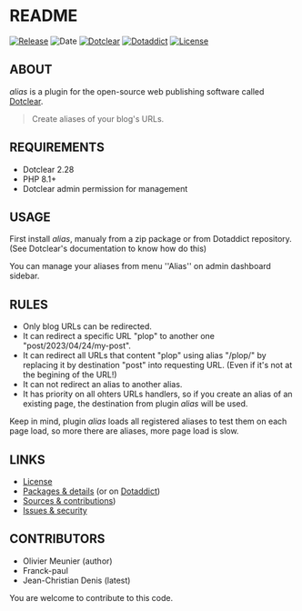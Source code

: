 # README


[![Release](https://img.shields.io/github/v/release/jcdenis/alias?color=lightblue)](https://github.com/JcDenis/alias/releases)
![Date](https://img.shields.io/github/release-date/jcdenis/alias?color=red)
[![Dotclear](https://img.shields.io/badge/dotclear-v2.33-137bbb.svg)](https://fr.dotclear.org/download)
[![Dotaddict](https://img.shields.io/badge/dotaddict-official-9ac123.svg)](https://plugins.dotaddict.org/dc2/details/alias)
[![License](https://img.shields.io/github/license/jcdenis/alias?color=white)](https://github.com/JcDenis/alias/blob/master/LICENSE)

## ABOUT

_alias_ is a plugin for the open-source web publishing software called [Dotclear](https://www.dotclear.org).

> Create aliases of your blog's URLs.

## REQUIREMENTS

* Dotclear 2.28
* PHP 8.1+
* Dotclear admin permission for management

## USAGE

First install _alias_, manualy from a zip package or from 
Dotaddict repository. (See Dotclear's documentation to know how do this)

You can manage your aliases from menu ''Alias'' on admin dashboard sidebar.

## RULES

* Only blog URLs can be redirected.
* It can redirect a specific URL "plop" to another one "post/2023/04/24/my-post".
* It can redirect all URLs that content "plop" using alias "/plop/" by replacing it by destination "post" into requesting URL. (Even if it's not at the begining of the URL!)
* It can not redirect an alias to another alias. 
* It has priority on all ohters URLs handlers, so if you create an alias of an existing page, the destination from plugin _alias_ will be used.

Keep in mind, plugin _alias_ loads all registered aliases to test them on each page load, 
so more there are aliases, more page load is slow.

## LINKS

* [License](https://github.com/JcDenis/alias/blob/master/LICENSE)
* [Packages & details](https://github.com/JcDenis/alias/releases) (or on [Dotaddict](https://plugins.dotaddict.org/dc2/details/alias))
* [Sources & contributions](https://github.com/JcDenis/alias))
* [Issues & security](https://github.com/JcDenis/alias/issues)

## CONTRIBUTORS

* Olivier Meunier (author)
* Franck-paul
* Jean-Christian Denis (latest)

You are welcome to contribute to this code.
